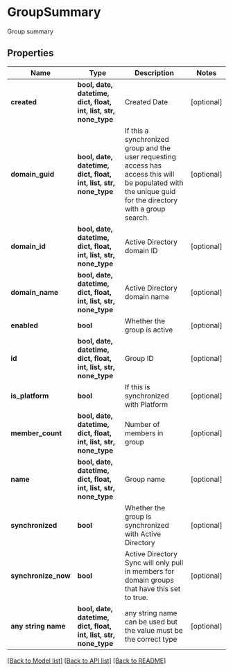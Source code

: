 # GroupSummary

Group summary

## Properties
Name | Type | Description | Notes
------------ | ------------- | ------------- | -------------
**created** | **bool, date, datetime, dict, float, int, list, str, none_type** | Created Date | [optional] 
**domain_guid** | **bool, date, datetime, dict, float, int, list, str, none_type** | If this a synchronized group and the user requesting access has access this will be populated with the unique guid for the directory with a group search. | [optional] 
**domain_id** | **bool, date, datetime, dict, float, int, list, str, none_type** | Active Directory domain ID | [optional] 
**domain_name** | **bool, date, datetime, dict, float, int, list, str, none_type** | Active Directory domain name | [optional] 
**enabled** | **bool** | Whether the group is active | [optional] 
**id** | **bool, date, datetime, dict, float, int, list, str, none_type** | Group ID | [optional] 
**is_platform** | **bool** | If this is synchronized with Platform | [optional] 
**member_count** | **bool, date, datetime, dict, float, int, list, str, none_type** | Number of members in group | [optional] 
**name** | **bool, date, datetime, dict, float, int, list, str, none_type** | Group name | [optional] 
**synchronized** | **bool** | Whether the group is synchronized with Active Directory | [optional] 
**synchronize_now** | **bool** | Active Directory Sync will only pull in members for domain groups that have this set to true. | [optional] 
**any string name** | **bool, date, datetime, dict, float, int, list, str, none_type** | any string name can be used but the value must be the correct type | [optional]

[[Back to Model list]](../README.md#documentation-for-models) [[Back to API list]](../README.md#documentation-for-api-endpoints) [[Back to README]](../README.md)


